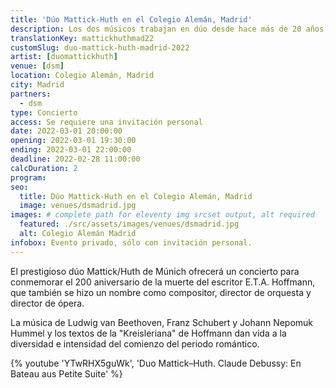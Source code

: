 ```yaml
---
title: 'Dúo Mattick-Huth en el Colegio Alemán, Madrid'
description: Los dos músicos trabajan en dúo desde hace más de 20 años, especializándose entre otros en programas temáticos de conciertos, relacionando música y letra.
translationKey: mattickhuthmad22
customSlug: duo-mattick-huth-madrid-2022
artist: [duomattickhuth]
venue: [dsm]
location: Colegio Alemán, Madrid
city: Madrid
partners:
  - dsm
type: Concierto
access: Se requiere una invitación personal
date: 2022-03-01 20:00:00
opening: 2022-03-01 19:30:00
ending: 2022-03-01 22:00:00
deadline: 2022-02-28 11:00:00
calcDuration: 2
program:
seo:
  title: Dúo Mattick-Huth en el Colegio Alemán, Madrid
  image: venues/dsmadrid.jpg
images: # complete path for eleventy img srcset output, alt required
  featured: ./src/assets/images/venues/dsmadrid.jpg
  alt: Colegio Alemán Madrid
infobox: Evento privado, sólo con invitación personal.
---
```


El prestigioso dúo Mattick/Huth de Múnich ofrecerá un concierto para conmemorar el 200 aniversario de la muerte del escritor E.T.A. Hoffmann, que también se hizo un nombre como compositor, director de orquesta y director de ópera.

La música de Ludwig van Beethoven, Franz Schubert y Johann Nepomuk Hummel y los textos de la "Kreisleriana" de Hoffmann dan vida a la diversidad e intensidad del comienzo del periodo romántico.

{% youtube 'YTwRHX5guWk', 'Duo Mattick–Huth. Claude Debussy: En Bateau aus Petite Suite' %}
